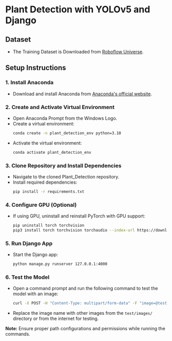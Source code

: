 # Plant Detection with YOLOv5 and Django

## Dataset
- The Training Dataset is Downloaded from [Roboflow Universe](https://universe.roboflow.com/project-z499k/labelled-leaf).

## Setup Instructions

### 1. Install Anaconda
- Download and install Anaconda from [Anaconda's official website](https://www.anaconda.com/).

### 2. Create and Activate Virtual Environment
- Open Anaconda Prompt from the Windows Logo.
- Create a virtual environment:
    ```bash
    conda create -n plant_detection_env python=3.10
    ```
- Activate the virtual environment:
    ```bash
    conda activate plant_detection_env
    ```

### 3. Clone Repository and Install Dependencies
- Navigate to the cloned Plant_Detection repository.
- Install required dependencies:
    ```bash
    pip install -r requirements.txt
    ```

### 4. Configure GPU (Optional)
- If using GPU, uninstall and reinstall PyTorch with GPU support:
    ```bash
    pip uninstall torch torchvision
    pip3 install torch torchvision torchaudio --index-url https://download.pytorch.org/whl/cu118
    ```

### 5. Run Django App
- Start the Django app:
    ```bash
    python manage.py runserver 127.0.0.1:4000
    ```

### 6. Test the Model
- Open a command prompt and run the following command to test the model with an image:
    ```bash
    curl -X POST -H "Content-Type: multipart/form-data" -F "image=@test/images/aloe-vera-leaf-1556184211-4872574-1-_jpeg.rf.bfe7928d4f5f2cd0b527e1ed1a58dfd3.jpg" http://127.0.0.1:4000/upload_image/
    ```
- Replace the image name with other images from the `test/images/` directory or from the internet for testing.

**Note:** Ensure proper path configurations and permissions while running the commands.
